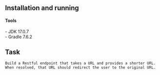 Installation and running
---
<h4>Tools</h4>
- JDK 17.0.7 <br/>
- Gradle 7.6.2 <br/>

Task
---
``
Build a Restful endpoint that takes a URL and provides a shorter URL. 
When resolved, that URL should redirect the user to the original URL.
``